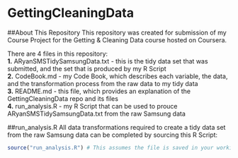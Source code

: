 GettingCleaningData
===================

##About This Repository
This repository was created for submission of my Course Project for the Getting &amp; Cleaning Data course hosted on Coursera.

There are 4 files in this repository:  
**1.** ARyanSMSTidySamsungData.txt - this is the tidy data set that was submitted, and the set that is produced by my R Script  
**2.** CodeBook.md - my Code Book, which describes each variable, the data, and the transformation process from the raw data to my tidy data  
**3.** README.md - this file, which provides an explanation of the GettingCleaningData repo and its files  
**4.** run_analysis.R - my R Script that can be used to prouce ARyanSMSTidySamsungData.txt from the raw Samsung data  

##run_analysis.R
All data transformations required to create a tidy data set from the raw Samsung data can be completed by sourcing this R Script:  
```R
source("run_analysis.R") # This assumes the file is saved in your working directory
```
